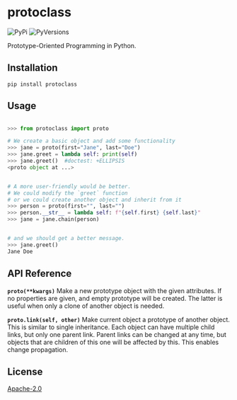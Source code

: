 protoclass
=========
![PyPi](https://badge.fury.io/py/protoclass.svg)
![PyVersions](https://img.shields.io/pypi/pyversions/protoclass.svg)

Prototype-Oriented Programming in Python.

Installation
------------
`pip install protoclass`

Usage
-----
```Python

>>> from protoclass import proto

# We create a basic object and add some functionality
>>> jane = proto(first="Jane", last="Doe")
>>> jane.greet = lambda self: print(self)
>>> jane.greet()  #doctest: +ELLIPSIS
<proto object at ...>


# A more user-friendly would be better.
# We could modify the `greet` function
# or we could create another object and inherit from it
>>> person = proto(first="", last="")
>>> person.__str__ = lambda self: f"{self.first} {self.last}"
>>> jane = jane.chain(person)


# and we should get a better message.
>>> jane.greet()
Jane Doe

```

API Reference
-------------
**`proto(**kwargs)`**
Make a new prototype object with the given attributes. If no properties are given, and empty prototype will be created. The latter is useful when only a clone of another object is needed.

**`proto.link(self, other)`** Make current object a prototype of another object. This is similar to single inheritance. Each object can have multiple child links, but only one parent link. Parent links can be changed at any time, but objects that are children of this one will be affected by this. This enables change propagation.

License
-------
[Apache-2.0](./LICENSE)
